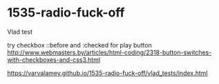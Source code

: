 # 1535-radio-fuck-off

Vlad test

try checkbox ::before and :checked for play button
http://www.webmasters.by/articles/html-coding/2318-button-switches-with-checkboxes-and-css3.html

https://varvalamey.github.io/1535-radio-fuck-off/vlad_tests/index.html
